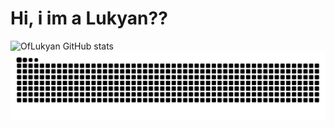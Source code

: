 # Hi, i im a Lukyan??

![OfLukyan GitHub stats](https://github-readme-stats.vercel.app/api?username=OfLukyan&show_icons=true&theme=onedark)
<img alt="" src="https://media1.giphy.com/media/v1.Y2lkPTc5MGI3NjExMWFmcHdqYnU3Y2FpamtweTQxMXBicnpwYXR5Mjh2cTJvOGI5dmJxZCZlcD12MV9pbnRlcm5hbF9naWZfYnlfaWQmY3Q9Zw/wpmorACxfZJN6/giphy.gif" style="height: 195px;">
<picture align="center">
  <source media="(prefers-color-scheme: dark)" srcset="https://raw.githubusercontent.com/OfLukyan/OfLukyan/output/github-contribution-grid-snake-dark.svg">
  <source media="(prefers-color-scheme: light)" srcset="https://raw.githubusercontent.com/OfLukyan/OfLukyan/output/github-contribution-grid-snake-dark.svg">
  <img align="center" alt="github contribution grid snake animation" src="https://raw.githubusercontent.com/OfLukyan/OfLukyan/output/github-contribution-grid-snake.svg">
</picture>
